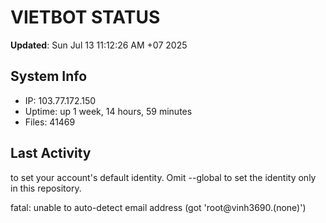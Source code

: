 # VIETBOT STATUS
**Updated**: Sun Jul 13 11:12:26 AM +07 2025

## System Info
- IP: 103.77.172.150
- Uptime: up 1 week, 14 hours, 59 minutes
- Files: 41469

## Last Activity

to set your account's default identity.
Omit --global to set the identity only in this repository.

fatal: unable to auto-detect email address (got 'root@vinh3690.(none)')
